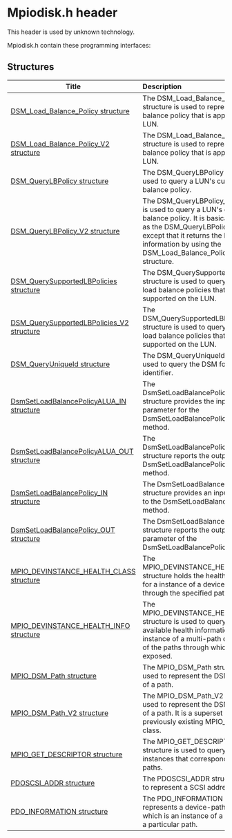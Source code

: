 # Mpiodisk.h header


This header is used by unknown technology.

Mpiodisk.h contain these programming interfaces:


## Structures

| Title   | Description   |
| ---- |:---- |
| [DSM_Load_Balance_Policy structure](ns-mpiodisk--dsm-load-balance-policy.md) | The DSM_Load_Balance_Policy structure is used to represent a load balance policy that is applied to a LUN. |
| [DSM_Load_Balance_Policy_V2 structure](ns-mpiodisk--dsm-load-balance-policy-v2.md) | The DSM_Load_Balance_Policy_V2 structure is used to represent a load balance policy that is applied to a LUN. |
| [DSM_QueryLBPolicy structure](ns-mpiodisk--dsm-querylbpolicy.md) | The DSM_QueryLBPolicy structure is used to query a LUN's current load balance policy. |
| [DSM_QueryLBPolicy_V2 structure](ns-mpiodisk--dsm-querylbpolicy-v2.md) | The DSM_QueryLBPolicy_V2 structure is used to query a LUN's current load balance policy. It is basically the same as the DSM_QueryLBPolicy structure except that it returns the load balance information by using the DSM_Load_Balance_Policy_V2 structure. |
| [DSM_QuerySupportedLBPolicies structure](ns-mpiodisk--dsm-querysupportedlbpolicies.md) | The DSM_QuerySupportedLBPolicies structure is used to query the list of load balance policies that are supported on the LUN. |
| [DSM_QuerySupportedLBPolicies_V2 structure](ns-mpiodisk--dsm-querysupportedlbpolicies-v2.md) | The DSM_QuerySupportedLBPolicies_V2 structure is used to query the list of load balance policies that are supported on the LUN. |
| [DSM_QueryUniqueId structure](ns-mpiodisk--dsm-queryuniqueid.md) | The DSM_QueryUniqueId structure is used to query the DSM for a unique identifier. |
| [DsmSetLoadBalancePolicyALUA_IN structure](ns-mpiodisk--dsmsetloadbalancepolicyalua-in.md) | The DsmSetLoadBalancePolicyALUA_IN structure provides the input parameter for the DsmSetLoadBalancePolicyALUA method. |
| [DsmSetLoadBalancePolicyALUA_OUT structure](ns-mpiodisk--dsmsetloadbalancepolicyalua-out.md) | The DsmSetLoadBalancePolicyALUA_OUT structure reports the output of the DsmSetLoadBalancePolicyALUA method. |
| [DsmSetLoadBalancePolicy_IN structure](ns-mpiodisk--dsmsetloadbalancepolicy-in.md) | The DsmSetLoadBalancePolicy_IN structure provides an input parameter to the DsmSetLoadBalancePolicy method. |
| [DsmSetLoadBalancePolicy_OUT structure](ns-mpiodisk--dsmsetloadbalancepolicy-out.md) | The DsmSetLoadBalancePolicy_OUT structure reports the output parameter of the DsmSetLoadBalancePolicy method. |
| [MPIO_DEVINSTANCE_HEALTH_CLASS structure](ns-mpiodisk--mpio-devinstance-health-class.md) | The MPIO_DEVINSTANCE_HEALTH_CLASS structure holds the health information for a instance of a device exposed through the specified path identifiers. |
| [MPIO_DEVINSTANCE_HEALTH_INFO structure](ns-mpiodisk--mpio-devinstance-health-info.md) | The MPIO_DEVINSTANCE_HEALTH_INFO structure is used to query the available health information for every instance of a multi-path disk on each of the paths through which it is exposed. |
| [MPIO_DSM_Path structure](ns-mpiodisk--mpio-dsm-path.md) | The MPIO_DSM_Path structure is used to represent the DSM's definition of a path. |
| [MPIO_DSM_Path_V2 structure](ns-mpiodisk--mpio-dsm-path-v2.md) | The MPIO_DSM_Path_V2 structure is used to represent the DSM's definition of a path. It is a superset of the previously existing MPIO_DSM_Path class. |
| [MPIO_GET_DESCRIPTOR structure](ns-mpiodisk--mpio-get-descriptor.md) | The MPIO_GET_DESCRIPTOR structure is used to query for LUN instances that correspond to various paths. |
| [PDOSCSI_ADDR structure](ns-mpiodisk--pdoscsi-addr.md) | The PDOSCSI_ADDR structure is used to represent a SCSI address. |
| [PDO_INFORMATION structure](ns-mpiodisk--pdo-information.md) | The PDO_INFORMATION structure represents a device-path pairing, which is an instance of a LUN through a particular path. |
